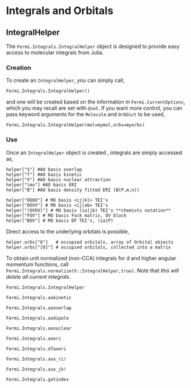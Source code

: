 # Integrals and Orbitals

## IntegralHelper

The `Fermi.Integrals.IntegralHelper` object is designed to provide easy access to molecular 
integrals from Julia. 

### Creation
To create an `IntegralHelper`, you can simply call,

    Fermi.Integrals.IntegralHelper()

and one will be created based on the information in `Fermi.CurrentOptions`, which you may recall are set with `@set`. 
If you want more control, you can pass keyword arguments for the `Molecule` and `OrbDict` to be used,

    Fermi.Integrals.IntegralHelper(mol=mymol,orbs=myorbs)

### Use
Once an `IntegralHelper` object is created , integrals are simply accessed as,

    helper["S"] #AO basis overlap
    helper["T"] #AO basis kinetic
    helper["V"] #AO basis nuclear attraction
    helper["\mu"] #AO basis ERI
    helper["B"] #AO basis density fitted ERI (B(P,m,n))

    helper["OOOO"] # MO basis <ij|kl> TEI's 
    helper["OOVV"] # MO basis <ij|ab> TEI's
    helper["(OVOV)"] # MO basis (ia|jb) TEI's **chemists notation**
    helper["FOV"] # MO basis Fock matrix, OV block
    helper["BOV"] # MO basis DF TEI's, (ia|P)

Direct access to the underlying orbitals is possible,

    helper.orbs["O"]   # occupied orbitals, array of Orbital objects
    helper.orbs["[O]"] # occupied orbitals, collected into a matrix

To obtain unit normalized (non-CCA) integrals for d and higher angular momentum functions, call
`Fermi.Integrals.normalize(h::IntegralHelper,true)`. Note that _this will delete all current integrals_.

```@docs
Fermi.Integrals.IntegralHelper
```

```@docs
Fermi.Integrals.aokinetic
```

```@docs
Fermi.Integrals.aooverlap
```

```@docs
Fermi.Integrals.aodipole
```

```@docs
Fermi.Integrals.aonuclear
```

```@docs
Fermi.Integrals.aoeri
```

```@docs
Fermi.Integrals.dfaoeri
```

```@docs
Fermi.Integrals.aux_ri!
```

```@docs
Fermi.Integrals.aux_jk!
```

```@docs
Fermi.Integrals.getindex
```

